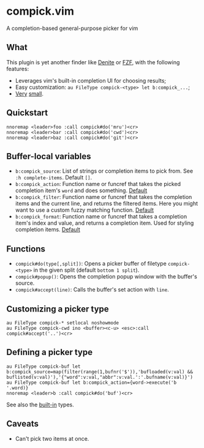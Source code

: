 # compick.vim
A completion-based general-purpose picker for vim

## What
This plugin is yet another finder like
[Denite](https://github.com/Shougo/denite.nvim) or
[FZF](https://github.com/junegunn/fzf.vim), with the following features:

* Leverages vim's built-in completion UI for choosing results;
* Easy customization: `au FileType compick-<type> let b:compick_...`;
* [Very](autoload/compick.vim) [small](plugin/compick.vim).

## Quickstart
```vim
nnoremap <leader>foo :call compick#do('mru')<cr>
nnoremap <leader>bar :call compick#do('cwd')<cr>
nnoremap <leader>baz :call compick#do('git')<cr>
```

## Buffer-local variables
* `b:compick_source`: List of strings or completion items to pick from. See `:h
  complete-items`. Default `[]`.
* `b:compick_action`: Function name or funcref that takes the picked completion
  item's `word` and does something. [Default](autoload/compick.vim#L27-L29)
* `b:compick_filter`: Function name or funcref that takes the completion items
  and the current line, and returns the filtered items. Here you might want to
  use a custom fuzzy matching function.
  [Default](autoload/compick.vim#L31-L34)
* `b:compick_format`: Function name or funcref that takes a completion item's
  index and value, and returns a completion item. Used for styling completion
  items. [Default](autoload/compick.vim#L36-L38)

## Functions
* `compick#do(type[,split])`: Opens a picker buffer of filetype
  `compick-<type>` in the given split (default `bottom 1 split`).
* `compick#popup()`: Opens the completion popup window with the buffer's
  source.
* `compick#accept(line)`: Calls the buffer's set action with `line`.

## Customizing a picker type
```vim
au FileType compick-* setlocal noshowmode
au FileType compick-cwd ino <buffer><c-u> <esc>:call compick#accept('..')<cr>
```

## Defining a picker type
```vim
au FileType compick-buf let b:compick_source=map(filter(range(1,bufnr('$')),'bufloaded(v:val) && buflisted(v:val)'),'{"word":v:val,"abbr":v:val.':'.bufname(v:val)}')
au FileType compick-buf let b:compick_action={word->execute('b '.word)}
nnoremap <leader>b :call compick#do('buf')<cr>
```

See also the [built-in](plugin/compick.vim#L3-L5) types.

## Caveats
* Can't pick two items at once.

